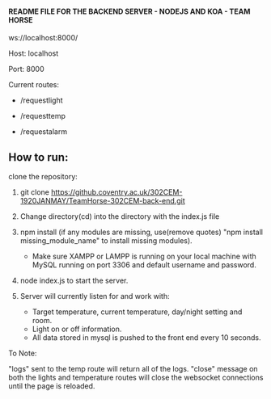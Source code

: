 #### README FILE FOR THE BACKEND SERVER - NODEJS AND KOA - TEAM HORSE

ws://localhost:8000/<RouteToWebsocket>

Host: localhost

Port: 8000

Current routes:
- /requestlight

- /requesttemp

- /requestalarm


## How to run:

clone the repository:

1. git clone https://github.coventry.ac.uk/302CEM-1920JANMAY/TeamHorse-302CEM-back-end.git

2. Change directory(cd) into the directory with the index.js file

3. npm install (if any modules are missing, use(remove quotes) "npm install missing_module_name" to install missing modules).
    - Make sure XAMPP or LAMPP is running on your local machine with MySQL running on port 3306 and default username and password.

4. node index.js to start the server.

5. Server will currently listen for and work with:
    - Target temperature, current temperature, day/night setting and room.
    - Light on or off information.
    - All data stored in mysql is pushed to the front end every 10 seconds.

To Note:

"logs" sent to the temp route will return all of the logs.
"close" message on both the lights and temperature routes will close the websocket connections until the page is reloaded.
